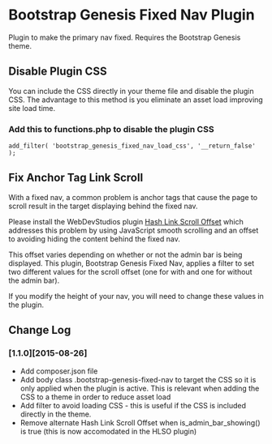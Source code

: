 Bootstrap Genesis Fixed Nav Plugin
==================================

Plugin to make the primary nav fixed.  Requires the Bootstrap Genesis theme.

Disable Plugin CSS
--------------------------

You can include the CSS directly in your theme file and disable the plugin CSS.
The advantage to this method is you eliminate an asset load improving site
load time.

### Add this to functions.php to disable the plugin CSS

```
add_filter( 'bootstrap_genesis_fixed_nav_load_css', '__return_false' );
```

Fix Anchor Tag Link Scroll
--------------------------

With a fixed nav, a common problem is anchor tags that cause the page to
scroll result in the target displaying behind the fixed nav.

Please install the WebDevStudios plugin
[Hash Link Scroll Offset](https://github.com/WebDevStudios/Hash-Link-Scroll-Offset)
which addresses this problem by using JavaScript smooth scrolling and
an offset to avoiding hiding the content behind the fixed nav.

This offset varies depending on whether or not the admin bar is being displayed.
This plugin, Bootstrap Genesis Fixed Nav, applies a filter to set two different
values for the scroll offset (one for with and one for without the admin bar).

If you modify the height of your nav, you will need to change these values
in the plugin.

Change Log
--------------------------

### [1.1.0][2015-08-26]
- Add composer.json file
- Add body class .bootstrap-genesis-fixed-nav to target the CSS so it is only
applied when the plugin is active. This is relevant when adding the CSS to a
theme in order to reduce asset load
- Add filter to avoid loading CSS - this is useful if the CSS is included
directly in the theme.
- Remove alternate Hash Link Scroll Offset when is_admin_bar_showing() is
true (this is now accomodated in the HLSO plugin)

